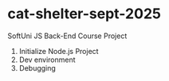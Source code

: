 # cat-shelter-sept-2025
SoftUni JS Back-End Course Project

1. Initialize Node.js Project
2. Dev environment
3. Debugging